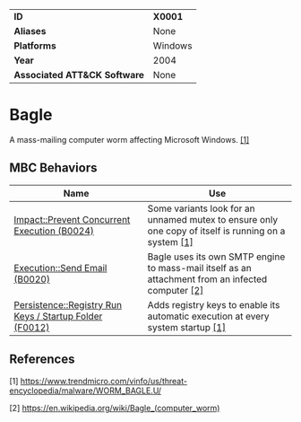 |||
|---|---|
|**ID**|**X0001**|
|**Aliases**|None|
|**Platforms**|Windows|
|**Year**|2004|
|**Associated ATT&CK Software**|None|


Bagle
=====
A mass-mailing computer worm affecting Microsoft Windows. [[1]](#1)

MBC Behaviors
---------
|Name|Use|
|---|---|
|[Impact::Prevent Concurrent Execution (B0024)](../execution/prevent-concurrent-execution.md)|Some variants look for an unnamed mutex to ensure only one copy of itself is running on a system  [[1]](#1)|
|[Execution::Send Email (B0020)](../execution/send-email.md)|Bagle uses its own SMTP engine to mass-mail itself as an attachment from an infected computer  [[2]](#2)|
|[Persistence::Registry Run Keys / Startup Folder (F0012)](../persistence/registry-run-keys-startup-folder.md)|Adds registry keys to enable its automatic execution at every system startup  [[1]](#1)|

References
----------

<a name="1">[1]</a> https://www.trendmicro.com/vinfo/us/threat-encyclopedia/malware/WORM_BAGLE.U/

<a name="2">[2]</a> https://en.wikipedia.org/wiki/Bagle_(computer_worm)
